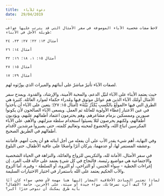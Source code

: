 ```yaml
---
title:  دعوة للآباء
date:  29/04/2019
---
```


`لاحظ صفات شخصية الآباء الموصوفة في سفر الأمثال التي قد يترتب عليها عواقب طويلة الأجل في الأبناء:`

`أمثال ١٣: ٢٢؛ ٢٧: ٢٣، ٢٤`

`أمثال ١٤: ٢٦`

`أمثال ١٥: ١، ١٨؛ ١٦: ٣٢`

`أمثال ١٥: ٢٧`

`أمثال ٢٩: ١٧`

لصفات الآباء تأثيرٌ مباشرٌ على أبنائهم والميراث الذي يورِّثوه لهم.

حيث يعتمد الأبناء على الآباء لنيْل الدعم، والمحبة الأمينة، والإرشاد، والقدوة. ويمدح سفر الأمثال أولئك الآباء الذين هم عوائل موثوق فيها ومُدراء حكماء لموارد العائلة. كثيرة هي الطرق التي فيها «المولَعُ بالكَسبِ يُكَدِّرُ بَيْتَهُ» (أمثال ١٥: ٢٧)؛ يتعين على الآباء أن يأخذوا في عين الاعتبار إعطاء الأولوية للعائلة ثم العمل. ويسعى الآباء الصالحون لأن يكونوا صبورين وممسكين بزمام مشاعرهم. وهم يحترمون اعتماد أطفالهم عليهم، ويؤدبون أطفالهم، ولكنهم يحرصون لئلا يسيئوا استخدام سلطة منزلتهم. والأهم، على الآباء المكرسين اتباع الله، والخضوع لمحبته وتعاليم كلمته، حتى يصيروا مرشدين لأقدام أطفالهم في الطريق الصحيح.

وفي النهاية، أهم شيء يقدر الأب على أن يفعله من أجل أبنائه هو أن يحبَ أمهم. فأمانته وعشقه المستمر لها، أو عدمهما، يتركان أثرًا واضحًا على عافية الأطفال، حتى البلوغ.

في سفر الأمثال، الأمانة لله، والتكريس للزواج والعائلة، والنزاهة في الحياة الشخصية والاجتماعية هي مواضيع رئيسة. فالنجاح في كل شيءٍ يعتمد على حالة قلب الفرد. إن إغراءات الخطية - سواء الجنس، أو التراخي، أو الثروة، أو السلطة - وفيرة، أما الزوج والأب الحكيم يعتمد على الله باستمرار في اختيار الاختيارات السليمة.

`لماذا تعتبر المبادئ الأخلاقية المشار إليها هنا مهمة لأي شخص، سواء كان أبًا أو لا؟ كيف أثّرت تصرفاتك، سواء جيدة أو سيئة، على الآخرين، خاصة الأطفال؟ بأية طرق يمكنك أن تتوخى حذرًا أكبر؟`